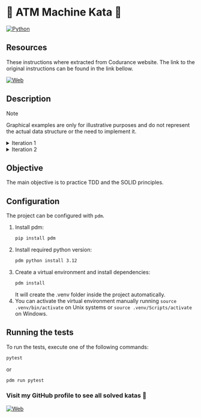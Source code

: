 # :atm: ATM Machine Kata :atm:

[![Python](https://img.shields.io/badge/Python-3.12+-yellow?style=for-the-badge&logo=python&logoColor=white&labelColor=101010)](https://python.org)

## Resources

These instructions where extracted from Codurance website. The link to the original instructions can be found in the link bellow.

[![Web](https://img.shields.io/badge/Codurance-Website-14a1f0?style=for-the-badge&logo=web&logoColor=white&labelColor=101010)](https://www.codurance.com/katas/atm-machine)

## Description

> [!NOTE]
> Graphical examples are only for illustrative purposes and do not represent the actual data structure or the need to implement it.

<details><summary>Iteration 1</summary>

### Business Rules

We want to build an ATM and the first thing we need to do, is to create the software that will break down which bills and coins to
give you when you are trying to make a withdrawal.

The content of the ATM is:

| Value | Type |
|-------|------|
| 500   | bill |
| 200   | bill |
| 100   | bill |
| 50    | bill |
| 20    | bill |
| 10    | bill |
| 5     | bill |
| 2     | coin |
| 1     | coin |

### Example

Input: user wants to withdraw 434$
Output: 2 bills of 200$, 1 bill of 20$, 1 bill of 10$, 2 coins of 2$

</details>

<details><summary>Iteration 2</summary>

### Business Rules

The ATM has the following distribution of money:
- When the ATM has no more money should return an error that shows "The ATM has not enough money, please go to the nearest ATM."
- If the ATM has no more bills or coins should try to use other quantities to allow the user to withdraw the amount requested.

The content of the ATM is:

| Value | Type | quantity of units |
|-------|------|-------------------|
| 500   | bill | 2                 |
| 200   | bill | 3                 |
| 100   | bill | 5                 |
| 50    | bill | 12                |
| 20    | bill | 20                |
| 10    | bill | 50                |
| 5     | bill | 100               |
| 2     | coin | 250               |
| 1     | coin | 500               |

### Example

Input 1: user wants to withdraw 1725$
Output: 2 bills of 500$, 3 bills of 200$, 1 bill of 100$, 1 bill of 20$, 1 bill of 5$

Input 2: user wants to withdraw 1825$
Output: 4 bills of 100$, 12 bills of 50$, 19 bill of 20$, 44 bill of 10$, 1 bill of 5$

</details>

## Objective

The main objective is to practice TDD and the SOLID principles.

## Configuration

The project can be configured with `pdm`.

1. Install pdm:
    ```bash
    pip install pdm
    ```
2. Install required python version:
    ```bash
    pdm python install 3.12
    ```
3. Create a virtual environment and install dependencies:
    ```bash
    pdm install
    ```
   It will create the .venv folder inside the project automatically.
4. You can activate the virtual environment manually running `source .venv/bin/activate` on Unix systems or `source .venv/Scripts/activate` on Windows.

## Running the tests

To run the tests, execute one of the following commands:

```bash
pytest
```

or

```bash
pdm run pytest
```

### Visit my GitHub profile to see all solved katas 🚀

[![Web](https://img.shields.io/badge/GitHub-Dimanu.py-14a1f0?style=for-the-badge&logo=github&logoColor=white&labelColor=101010)](https://github.com/dimanu-py/code-katas)
